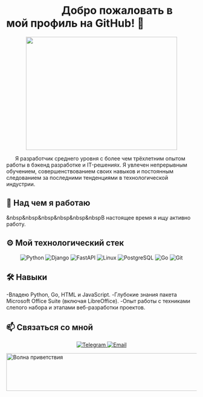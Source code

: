 
 <h1>&nbsp&nbsp&nbsp&nbsp&nbsp&nbsp&nbsp&nbsp&nbsp&nbsp&nbsp&nbsp&nbsp&nbsp&nbsp&nbsp&nbsp&nbsp&nbsp&nbsp&nbsp&nbspДобро пожаловать в мой профиль на GitHub! 👋</h1>
 
 
<p align="center">
  <img src="https://media0.giphy.com/media/heIX5HfWgEYlW/giphy.gif?cid=ecf05e47kpkt79xfavubguwomgv445c6f0ei57si5hm8qj98&rid=giphy.gif&ct=g" width="400" height="300">
</p>
&nbsp&nbsp&nbsp&nbsp&nbsp&nbspЯ разработчик среднего уровня с более чем трёхлетним опытом работы в бэкенд разработке и IT-решениях. Я увлечен непрерывным обучением, совершенствованием своих навыков и постоянным следованием за последними тенденциями в технологической индустрии.

## 🚀 Над чем я работаю
&nbsp&nbsp&nbsp&nbsp&nbsp&nbspВ настоящее время я ищу активно работу.

## ⚙️  Мой технологический стек
<p align="center">
  <img src="https://img.shields.io/badge/Python-3776AB?style=for-the-badge&logo=python&logoColor=white" alt="Python" />
  <img src="https://img.shields.io/badge/Django-092E20?style=for-the-badge&logo=django&logoColor=white" alt="Django" />
  <img src="https://img.shields.io/badge/FastAPI-009688?style=for-the-badge&logo=fastapi&logoColor=white" alt="FastAPI" />
  <img src="https://img.shields.io/badge/Linux-FCC624?style=for-the-badge&logo=linux&logoColor=black" alt="Linux" />
  <img src="https://img.shields.io/badge/PostgreSQL-316192?style=for-the-badge&logo=postgresql&logoColor=white" alt="PostgreSQL" />
  <img src="https://img.shields.io/badge/Go-00ADD8?style=for-the-badge&logo=go&logoColor=white" alt="Go" />
  <img src="https://img.shields.io/badge/Git-F05032?style=for-the-badge&logo=git&logoColor=white" alt="Git" />  
</p>

## 🛠️ Навыки
-Владею Python, Go, HTML и JavaScript.
-Глубокие знания пакета Microsoft Office Suite (включая LibreOffice).
-Опыт работы с техниками слепого набора и этапами веб-разработки проектов.

## 📫 Связаться со мной
<p align="center">
  <a href="https://t.me/Staks_sor" target="_blank">
    <img src="https://img.shields.io/badge/Telegram-2CA5E0?style=for-the-badge&logo=telegram&logoColor=white" alt="Telegram"/>
  </a>
  
  <a href="mailto:stas.sor@gmail.com" target="_blank">
    <img src="https://img.shields.io/badge/Email-D14836?style=for-the-badge&logo=gmail&logoColor=white" alt="Email"/>
  </a>
</p>

<img src="https://media.tenor.com/nWx0rD5cDD4AAAAi/ocen.gif" alt="Волна приветствия" style="width: 2000px; height: 100px; display: block;">



